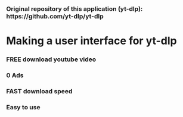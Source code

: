 <h3>Original repository of this application (yt-dlp): <br>
https://github.com/yt-dlp/yt-dlp</h3>
<h1>Making a user interface for yt-dlp</h1>
<h3>FREE download youtube video</h3>
<h3>0 Ads</h3>
<h3>FAST download speed</h3>
<h3>Easy to use</h3>
